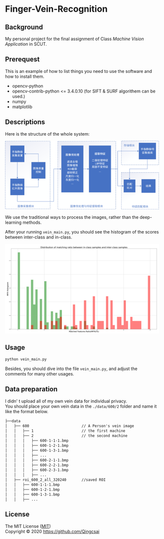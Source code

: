# Finger-Vein-Recognition

## Background

My personal project for the final assignment of Class *Machine Vision Application* in SCUT.

## Prerequest
This is an example of how to list things you need to use the software and how to install them.

* opencv-python
* opencv-contrib-python <= 3.4.0.10 (for SIFT & SURF algorithem can be used.)
* numpy
* matplotlib

## Descriptions

Here is the structure of the whole system:

![系统结构图](https://github.com/Qingcsai/Finger-Vein-Recognition/blob/master/README_images/system.png)

We use the traditional ways to process the images, rather than the deep-learning methods.

After your running ```vein_main.py```, you should see the histogram of the scores between inter-class and in-class. 

![特征匹配得分直方图](https://github.com/Qingcsai/Finger-Vein-Recognition/blob/master/README_images/histogram.png)


## Usage

``` python
python vein_main.py
```

Besides, you should dive into the file ```vein_main.py```, and adjust the comments for many other usages.

## Data preparation

I didn' t upload all of my own vein data for individual privacy.  
You should place your own vein data in the ```./data/600/2``` folder and name it like the format below.

```
├──data  
│   ├── 600                        // A Person's vein image  
│   │   ├── 1                      // the first machine  
│   │   ├── 2                      // the second machine   
│   │   │   ├── 600-1-1-1.bmp  
│   │   │   ├── 600-1-2-1.bmp  
│   │   │   ├── 600-1-3-1.bmp  
│   │   │   ├── ...  
│   │   │   ├── 600-2-1-1.bmp  
│   │   │   ├── 600-2-2-1.bmp  
│   │   │   ├── 600-2-3-1.bmp  
│   │   │   ├── ...  
│   ├── roi_600_2_all_320240       //saved ROI  
│   │   ├── 600-1-1-1.bmp  
│   │   ├── 600-1-2-1.bmp  
│   │   ├── 600-1-3-1.bmp  
│   │   ├── ...   
```

## License
The MIT License ([MIT](https://mit-license.org/))   
Copyright © 2020 <https://github.com/Qingcsai>
